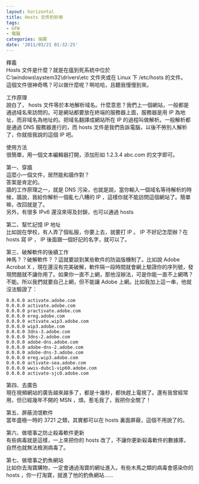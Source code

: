 ```yaml
---
layout: horizontal
title: Hosts 文件的妙用
tags:
- GFW
- 電腦
categories: 挨踢
date: '2011/03/21 01:32:25'
---
```

釋義  
Hosts 文件是什麼？就是在瘟到死系統中位於 C:\windows\system32\drivers\etc 文件夾或在 Linux 下 /etc/hosts 的文件。  
這個文件很神奇嗎？可以做什麼呢？啊哈哈，且聽我慢慢到來。  
  
工作原理  
說白了， hosts 文件等於本地解析域名。什麼意思？我們上一個網站，一般都是通過域名來訪問的。可是網站都要放在終端的服務器上面，服務器是用 IP 為地址，而非域名為地址的。把域名翻譯成網站所在 IP 的過程叫做解析。一般解析都是通過 DNS 服務器進行的，而 hosts 文件是我們告訴電腦，以後不勞別人解析了，你就按我說的這個 IP 吧。  
  
使用方法  
很簡單，用一個文本編輯器打開，添加形如 1.2.3.4 abc.com 的文字即可。  
  
第一、穿牆  
這麼小一個文件，居然能和牆作對？  
答案是肯定的。  
牆的工作原理之一，就是 DNS 污染，也就是說，當你輸入一個域名等待解析的時候，牆說，我給你解析一個亂七八糟的 IP ，這樣你就不能訪問這個網站了。簡單嘛，改回就是了。  
另外，有很多 IPv6 還沒來得及封鎖，也可以通過 hosts   
  
第二、幫忙記憶 IP 地址  
比如說在學校，有人弄了個私服，你要上去，就要打 IP 。 IP 不好記怎麼辦？在 hosts 寫 IP ， IP 後面跟一個好記的名字，就可以了。  
  
第三、破解軟件的後續工作  
神馬？？破解軟件？？這就要談到某些軟件的防盜版機制了。比如說 Adobe Acrobat X ，現在還沒有完美破解，軟件隔一段時間就會網上驗證你的序列號，發現問題就不讓你用了。如果你一直不上網，那他沒辦法，可是你能一直不上網嗎？不能。所以我們就要自己上網，但不能讓 Adobe 上網。比如我加上這一串，他就沒法驗證了：  
<pre><code>0.0.0.0 activate.adobe.com
0.0.0.0 activate.adobe.com
0.0.0.0 practivate.adobe.com
0.0.0.0 ereg.adobe.com
0.0.0.0 activate.wip3.adobe.com
0.0.0.0 wip3.adobe.com
0.0.0.0 3dns-3.adobe.com
0.0.0.0 3dns-2.adobe.com
0.0.0.0 adobe-dns.adobe.com
0.0.0.0 adobe-dns-2.adobe.com
0.0.0.0 adobe-dns-3.adobe.com
0.0.0.0 ereg.wip3.adobe.com
0.0.0.0 activate-sea.adobe.com
0.0.0.0 wwis-dubc1-vip60.adobe.com
0.0.0.0 activate-sjc0.adobe.com</code></pre>  
  
第四、去廣告  
現在視頻網站的廣告越來越多了，都是十幾秒，都快趕上電視了。還有我曾經常用，但已經幾年不開的 MSN ，煩。惹毛我了，我把你全關了！  
  
第五、屏蔽流氓軟件  
當年盛極一時的 3721 之類，其實都可以在 hosts 裏面屏蔽，這個不用說了的。  
  
第六、做壞事之防止殺毒軟件更新  
有些病毒就是這樣，一上來把你的 hosts 改了，不讓你更新殺毒軟件的數據庫，自然也就無法檢測病毒了。  
  
第七、做壞事之釣魚網站  
比如你去淘寶購物，一定會通過淘寶的網址進入。有些木馬之類的病毒會感染你的 hosts ，你一打淘寶，就進了他的釣魚網站……